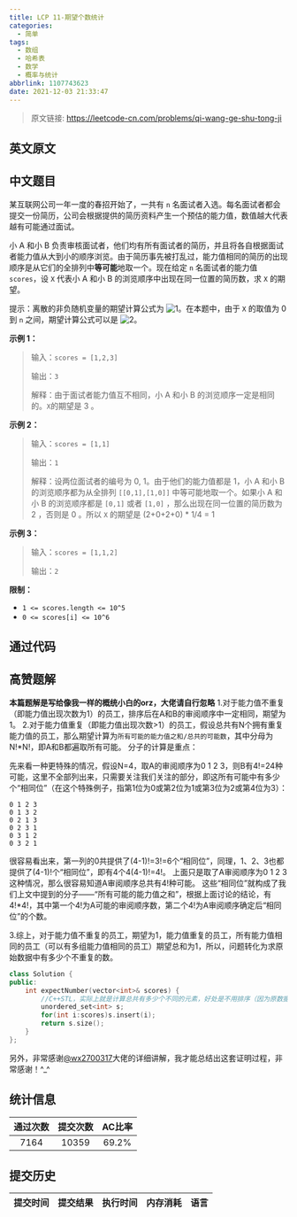 ```yaml
---
title: LCP 11-期望个数统计
categories:
  - 简单
tags:
  - 数组
  - 哈希表
  - 数学
  - 概率与统计
abbrlink: 1107743623
date: 2021-12-03 21:33:47
---
```


> 原文链接: https://leetcode-cn.com/problems/qi-wang-ge-shu-tong-ji


## 英文原文
<div></div>

## 中文题目
<div><p>某互联网公司一年一度的春招开始了，一共有 <code>n</code> 名面试者入选。每名面试者都会提交一份简历，公司会根据提供的简历资料产生一个预估的能力值，数值越大代表越有可能通过面试。</p>

<p>小 A 和小 B 负责审核面试者，他们均有所有面试者的简历，并且将各自根据面试者能力值从大到小的顺序浏览。由于简历事先被打乱过，能力值相同的简历的出现顺序是从它们的全排列中<strong>等可能</strong>地取一个。现在给定 <code>n</code> 名面试者的能力值 <code>scores</code>，设 <code>X</code> 代表小 A 和小 B 的浏览顺序中出现在同一位置的简历数，求 <code>X</code> 的期望。</p>

<p>提示：离散的非负随机变量的期望计算公式为 <img alt="1" src="http://latex.codecogs.com/svg.latex?E%28X%29%3D%5Csum_%7Bk%3D1%7D%5E%7B%5Cinfty%7D%20k%20%5CPr%28X%20%3D%20k%29" />。在本题中，由于 <code>X</code> 的取值为 0 到 <code>n</code> 之间，期望计算公式可以是 <img alt="2" src="http://latex.codecogs.com/svg.latex?E%28X%29%3D%5Csum_%7Bk%3D1%7D%5E%7Bn%7D%20k%20%5CPr%28X%20%3D%20k%29" />。</p>

<p><strong>示例 1：</strong></p>

<blockquote>
<p>输入：<code>scores = [1,2,3]</code></p>

<p>输出：<code>3</code></p>

<p>解释：由于面试者能力值互不相同，小 A 和小 B 的浏览顺序一定是相同的。<code>X</code>的期望是 3 。</p>
</blockquote>

<p><strong>示例 2：</strong></p>

<blockquote>
<p>输入：<code>scores = [1,1]</code></p>

<p>输出：<code>1</code></p>

<p>解释：设两位面试者的编号为 0, 1。由于他们的能力值都是 1，小 A 和小 B 的浏览顺序都为从全排列 <code>[[0,1],[1,0]]</code> 中等可能地取一个。如果小 A 和小 B 的浏览顺序都是 <code>[0,1]</code> 或者 <code>[1,0]</code> ，那么出现在同一位置的简历数为 2 ，否则是 0 。所以 <code>X</code> 的期望是 (2+0+2+0) * 1/4 = 1</p>
</blockquote>

<p><strong>示例 3：</strong></p>

<blockquote>
<p>输入：<code>scores = [1,1,2]</code></p>

<p>输出：<code>2</code></p>
</blockquote>

<p><strong>限制：</strong></p>

<ul>
	<li><code>1 &lt;= scores.length &lt;= 10^5</code></li>
	<li><code>0 &lt;= scores[i] &lt;= 10^6</code></li>
</ul>
</div>

## 通过代码
<RecoDemo>
</RecoDemo>


## 高赞题解
**本篇题解是写给像我一样的概统小白的orz，大佬请自行忽略**
1.对于能力值不重复（即能力值出现次数为1）的员工，排序后在A和B的审阅顺序中一定相同，期望为1。
2.对于能力值重复（即能力值出现次数>1）的员工，假设总共有N个拥有重复能力值的员工，那么期望计算为```所有可能的能力值之和/总共的可能数```，其中分母为N!*N!，即A和B都遍取所有可能。
分子的计算是重点：

先来看一种更特殊的情况，假设N=4，取A的审阅顺序为0 1 2 3，则B有4!=24种可能，这里不全部列出来，只需要关注我们关注的部分，即这所有可能中有多少个“相同位”（在这个特殊例子，指第1位为0或第2位为1或第3位为2或第4位为3）：
```
0 1 2 3
0 1 3 2
0 2 1 3
0 2 3 1
0 3 1 2
0 3 2 1
```
很容易看出来，第一列的0共提供了(4-1)!=3!=6个“相同位”，同理，1、2、3也都提供了(4-1)!个“相同位”，即有4个4(4-1)!=4!。
上面只是取了A审阅顺序为0 1 2 3这种情况，那么很容易知道A审阅顺序总共有4!种可能。
这些“相同位”就构成了我们上文中提到的分子——“所有可能的能力值之和”，根据上面讨论的结论，有4!*4!，其中第一个4!为A可能的审阅顺序数，第二个4!为A审阅顺序确定后“相同位”的个数。

3.综上，对于能力值不重复的员工，期望为1，能力值重复的员工，所有能力值相同的员工（可以有多组能力值相同的员工）期望总和为1，所以，问题转化为求原始数据中有多少个不重复的数。
```cpp
class Solution {
public:
    int expectNumber(vector<int>& scores) {
        //C++STL，实际上就是计算总共有多少个不同的元素，好处是不用排序（因为原数据是无序的），时间复杂度O(nlogn)，空间复杂度O(n)
        unordered_set<int> s;
        for(int i:scores)s.insert(i);
        return s.size();
    }
};
```
另外，非常感谢[@wx2700317](/u/wx2700317/)大佬的详细讲解，我才能总结出这套证明过程，非常感谢！^_^

## 统计信息
| 通过次数 | 提交次数 | AC比率 |
| :------: | :------: | :------: |
|    7164    |    10359    |   69.2%   |

## 提交历史
| 提交时间 | 提交结果 | 执行时间 |  内存消耗  | 语言 |
| :------: | :------: | :------: | :--------: | :--------: |
